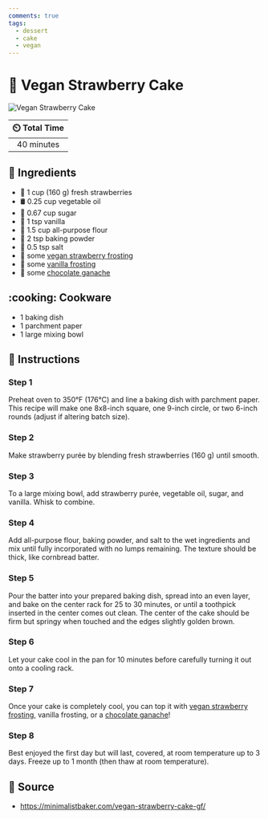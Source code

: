 ```yaml
---
comments: true
tags:
  - dessert
  - cake
  - vegan
---
```

# :cake: Vegan Strawberry Cake

![Vegan Strawberry Cake](../../assets/images/vegan-strawberry-cake.jpg)

| :timer_clock: Total Time |
|:-----------------------: |
| 40 minutes |

## :salt: Ingredients

- :strawberry: 1 cup (160 g) fresh strawberries
- :oil_drum: 0.25 cup vegetable oil
- :candy: 0.67 cup sugar
- :icecream: 1 tsp vanilla
- :ear_of_rice: 1.5 cup all-purpose flour
- :dash: 2 tsp baking powder
- :salt: 0.5 tsp salt
- :strawberry: some [vegan strawberry frosting][1]
- :icecream: some [vanilla frosting][3]
- :chocolate_bar: some [chocolate ganache][2]

## :cooking: Cookware

- 1 baking dish
- 1 parchment paper
- 1 large mixing bowl

## :pencil: Instructions

### Step 1

Preheat oven to 350°F (176°C) and line a baking dish with parchment paper. This recipe will make one 8x8-inch square,
one 9-inch circle, or two 6-inch rounds (adjust if altering batch size).

### Step 2

Make strawberry purée by blending fresh strawberries (160 g) until smooth.

### Step 3

To a large mixing bowl, add strawberry purée, vegetable oil, sugar, and vanilla. Whisk to combine.

### Step 4

Add all-purpose flour, baking powder, and salt to the wet ingredients and mix until fully incorporated with no lumps
remaining. The texture should be thick, like cornbread batter.

### Step 5

Pour the batter into your prepared baking dish, spread into an even layer, and bake on the center rack for 25 to 30
minutes, or until a toothpick inserted in the center comes out clean. The center of the cake should be firm but springy
when touched and the edges slightly golden brown.

### Step 6

Let your cake cool in the pan for 10 minutes before carefully turning it out onto a cooling rack.

### Step 7

Once your cake is completely cool, you can top it with [vegan strawberry frosting][1], vanilla frosting, or a
[chocolate ganache][2]!

### Step 8

Best enjoyed the first day but will last, covered, at room temperature up to 3 days. Freeze up to 1 month (then thaw at
room temperature).

## :link: Source

- <https://minimalistbaker.com/vegan-strawberry-cake-gf/>

[1]: <../../ingredients/frosting/vegan-strawberry-frosting.md>
[2]: <../../ingredients/frosting/chocolate-ganache-glaze-or-frosting.md>
[3]: <../../ingredients/frosting/classic-vanilla-buttercream-frosting.md>
